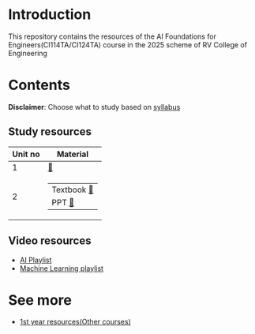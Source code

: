 # Introduction
This repository contains the resources of the AI Foundations for Engineers(CI114TA/CI124TA) course in the 2025 scheme of RV College of Engineering
# Contents
**Disclaimer**: Choose what to study based on [syllabus](https://github.com/AnanthMAthreya/AI-foundations-for-engineers-2025-scheme-1st-year-RVCE-/blob/main/Syllabus.pdf)
## Study resources
|**Unit no**|**Material**|
|-|-|
|1|[🔗](https://github.com/AnanthMAthreya/AI-foundations-for-engineers-2025-scheme-1st-year-RVCE-/tree/main/Notes)|
|2|<table><tr><td>Textbook [🔗](https://github.com/AnanthMAthreya/2nd-year-resources-2022-scheme-rvce/blob/main/4th%20sem/AI244AI-Artificial%20Intelligence%20and%20Machine%20Learning/Notes/Unit-1/Unit-1%20Remaining%20Content%20TextBook.pdf)</td></tr><tr><td>PPT [🔗](https://github.com/AnanthMAthreya/2nd-year-resources-2022-scheme-rvce/blob/main/4th%20sem/AI244AI-Artificial%20Intelligence%20and%20Machine%20Learning/Notes/Unit-2.pptx)</td></tr></table>| 
## Video resources
- [AI Playlist](https://youtube.com/playlist?list=PL4gu8xQu0_5JrWjrWNMmXNx4zFwRrpqCR&si=NBG4MTgfWcYzbWnX)
- [Machine Learning playlist](https://youtube.com/playlist?list=PL4gu8xQu0_5JBO1FKRO5p20wc8DprlOgn&si=RWONPm3nUZ16kGZ-)
# See more
- [1st year resources(Other courses)](https://github.com/AnanthMAthreya/1st-year-resources-2022-scheme-rvce)
